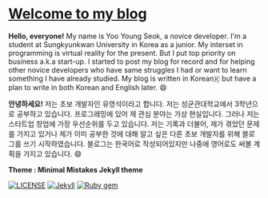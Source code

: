 # [Welcome to my blog](https://richpin.github.io/)

**Hello, everyone!** My name is Yoo Young Seok, a novice developer. I'm a student at Sungkyunkwan University in Korea as a junior. My interset in programming is virtual reality for the present. But I put top priority on business a.k.a start-up. I started to post my blog for record and for helping other novice developers who have same struggles I had or want to learn something I have already studied. My blog is written in Korean🇰 but have a plan to write in both Korean and English later. :smile:

**안녕하세요!** 저는 초보 개발자인 유영석이라고 합니다. 저는 성균관대학교에서 3학년으로 공부하고 있습니다. 프로그래밍에 있어 제 관심 분야는 가상 현실입니다. 그러나 저는 스타트업 창업에 가장 우선순위를 두고 있습니다. 저는 기록과 더불어, 제가 겪었던 문제를 가지고 있거나 제가 이미 공부한 것에 대해 알고 싶은 다른 초보 개발자를 위해 블로그를 쓰기 시작하였습니다. 블로그는 한국어로 작성되어있지만 나중에 영어로도 써볼 계획을 가지고 있습니다. :smile:

**Theme : Minimal Mistakes Jekyll theme**

[![LICENSE](https://img.shields.io/badge/license-MIT-lightgrey.svg)](https://raw.githubusercontent.com/mmistakes/minimal-mistakes/master/LICENSE)
[![Jekyll](https://img.shields.io/badge/jekyll-%3E%3D%203.7-blue.svg)](https://jekyllrb.com/)
[![Ruby gem](https://img.shields.io/gem/v/minimal-mistakes-jekyll.svg)](https://rubygems.org/gems/minimal-mistakes-jekyll)